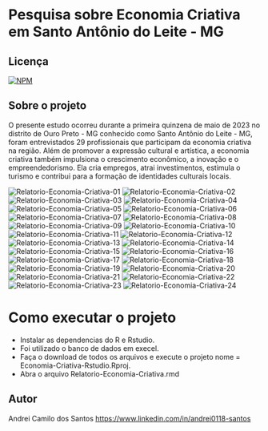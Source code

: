 # Pesquisa sobre Economia Criativa em Santo Antônio do Leite - MG

## Licença  
[![NPM](https://img.shields.io/npm/l/react)](https://github.com/andrei0118/gn-vendas/blob/master/LICENSE)

## Sobre o projeto

O presente estudo ocorreu durante a primeira quinzena de maio de 2023 no distrito de Ouro Preto - MG conhecido como Santo Antônio do Leite - MG, foram entrevistados 29 profissionais que participam da economia criativa na região. Além de promover a expressão cultural e artística, a economia criativa também impulsiona o crescimento econômico, a inovação e o empreendedorismo. Ela cria empregos, atrai investimentos, estimula o turismo e contribui para a formação de identidades culturais locais.

![Relatorio-Economia-Criativa-01](https://github.com/andrei0118/Economia-Criativa-Rstudio/assets/75299828/80366e2a-22c9-41aa-938a-931c297e8df7)
![Relatorio-Economia-Criativa-02](https://github.com/andrei0118/Economia-Criativa-Rstudio/assets/75299828/5ff87626-cfff-4d99-9664-f44139beaaa4)
![Relatorio-Economia-Criativa-03](https://github.com/andrei0118/Economia-Criativa-Rstudio/assets/75299828/41b33b86-9324-4a42-aa48-375db6091e8e)
![Relatorio-Economia-Criativa-04](https://github.com/andrei0118/Economia-Criativa-Rstudio/assets/75299828/c848c65e-e5e7-4482-8541-e57733982e4d)
![Relatorio-Economia-Criativa-05](https://github.com/andrei0118/Economia-Criativa-Rstudio/assets/75299828/3a35d00a-8aa3-4596-9906-9b842cb7f075)
![Relatorio-Economia-Criativa-06](https://github.com/andrei0118/Economia-Criativa-Rstudio/assets/75299828/44d1d831-7e8d-43fe-9d4f-f519097c817c)
![Relatorio-Economia-Criativa-07](https://github.com/andrei0118/Economia-Criativa-Rstudio/assets/75299828/bbf2d2cb-8bc9-4176-aa21-23af4d3f33bc)
![Relatorio-Economia-Criativa-08](https://github.com/andrei0118/Economia-Criativa-Rstudio/assets/75299828/50fbdd0f-15f9-4ceb-b9f0-9d2e38baab03)
![Relatorio-Economia-Criativa-09](https://github.com/andrei0118/Economia-Criativa-Rstudio/assets/75299828/7faeb2ce-cdc0-4e1f-93dd-fa4fcfe803f6)
![Relatorio-Economia-Criativa-10](https://github.com/andrei0118/Economia-Criativa-Rstudio/assets/75299828/2c0f9cbb-3038-4d87-91c3-890d2cb82d86)
![Relatorio-Economia-Criativa-11](https://github.com/andrei0118/Economia-Criativa-Rstudio/assets/75299828/314c7017-ecc6-4633-a75e-33b58bd66e09)
![Relatorio-Economia-Criativa-12](https://github.com/andrei0118/Economia-Criativa-Rstudio/assets/75299828/9614362e-f5ce-402e-b2cc-81cb644331a8)
![Relatorio-Economia-Criativa-13](https://github.com/andrei0118/Economia-Criativa-Rstudio/assets/75299828/6bb4cc08-644f-4b61-8e4e-76e1faf32827)
![Relatorio-Economia-Criativa-14](https://github.com/andrei0118/Economia-Criativa-Rstudio/assets/75299828/f05de440-38b3-42da-8701-e6129f34229e)
![Relatorio-Economia-Criativa-15](https://github.com/andrei0118/Economia-Criativa-Rstudio/assets/75299828/e945bdbe-6665-4feb-ac39-9e7dfbefc5b9)
![Relatorio-Economia-Criativa-16](https://github.com/andrei0118/Economia-Criativa-Rstudio/assets/75299828/4e5a5f34-900c-4653-b8e4-038cc724dde9)
![Relatorio-Economia-Criativa-17](https://github.com/andrei0118/Economia-Criativa-Rstudio/assets/75299828/07774865-b339-4433-807c-c602a1598e6c)
![Relatorio-Economia-Criativa-18](https://github.com/andrei0118/Economia-Criativa-Rstudio/assets/75299828/ff7a3509-6acd-419d-80f9-1988fc271d79)
![Relatorio-Economia-Criativa-19](https://github.com/andrei0118/Economia-Criativa-Rstudio/assets/75299828/67ab4e41-dc09-4b0a-a303-a59cab26f2a4)
![Relatorio-Economia-Criativa-20](https://github.com/andrei0118/Economia-Criativa-Rstudio/assets/75299828/98c0cffd-5d6b-4f07-92ee-00ffeb77bce4)
![Relatorio-Economia-Criativa-21](https://github.com/andrei0118/Economia-Criativa-Rstudio/assets/75299828/de789a57-77a9-42ba-83d1-d0c05c6bd04b)
![Relatorio-Economia-Criativa-22](https://github.com/andrei0118/Economia-Criativa-Rstudio/assets/75299828/9f31d717-53c9-4bcc-87de-6e152f607892)
![Relatorio-Economia-Criativa-23](https://github.com/andrei0118/Economia-Criativa-Rstudio/assets/75299828/337a868d-a230-414a-9abc-90629ce2fbac)
![Relatorio-Economia-Criativa-24](https://github.com/andrei0118/Economia-Criativa-Rstudio/assets/75299828/c03e86aa-f767-48a9-bdb3-aff7c2edaad1)


# Como executar o projeto

- Instalar as dependencias do R e Rstudio.
- Foi utilizado o banco de dados em execel.
- Faça o download de todos os arquivos e execute o projeto nome = Economia-Criativa-Rstudio.Rproj.
- Abra o arquivo Relatorio-Economia-Criativa.rmd




## Autor
Andrei Camilo dos Santos
https://www.linkedin.com/in/andrei0118-santos
